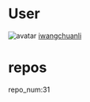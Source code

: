 # User
![avatar](https://avatars.githubusercontent.com/u/39828165?v=4)
[iwangchuanli](https://github.com/iwangchuanli)

# repos

repo_num:31